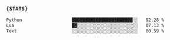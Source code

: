 ### `{STATS}` 
<!--START_SECTION:waka-->

```txt
Python                   ███████████████████████░░   92.28 %
Lua                      █▓░░░░░░░░░░░░░░░░░░░░░░░   07.13 %
Text                     ░░░░░░░░░░░░░░░░░░░░░░░░░   00.59 %
```

<!--END_SECTION:waka-->
